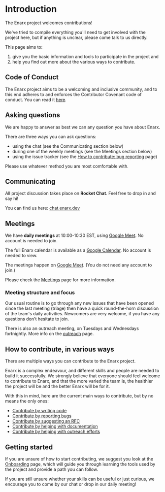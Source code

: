# Introduction
The Enarx project welcomes contributions!

We've tried to compile everything you'll need to get involved with the project here, but if anything is unclear, please come talk to us directly.

This page aims to:
1. give you the basic information and tools to participate in the project and
2. help you find out more about the various ways to contribute.

## Code of Conduct
The Enarx project aims to be a welcoming and inclusive community, and to this
end adheres to and enforces the Contributor Covenant code of conduct. You can read it
[here](https://github.com/enarx/.github/blob/main/CODE_OF_CONDUCT.md).

## Asking questions
We are happy to answer as best we can any question you have about Enarx.

There are three ways you can ask questions:
- using the chat (see the Communicating section below)
- during one of the weekly meetings (see the Meetings section below)
- using the issue tracker (see the [How to contribute: bug reporting](Bugs) page)

Please use whatever method you are most comfortable with.

## Communicating
All project discussion takes place on **Rocket Chat**. Feel free to drop in and say hi!

You can find us here: [chat.enarx.dev](https://chat.enarx.dev)


## Meetings

We have **daily meetings** at 10:00-10:30 EST, using [Google Meet](https://meet.google.com/tod-dwyt-pzv). No account is needed to join.

The full Enarx calendar is available as a [Google Calendar](https://calendar.google.com/calendar/embed?src=leatqk15m1f34loatvatftkm48%40group.calendar.google.com&ctz=America%2FNew_York). No account is needed to view.

The meetings happen on [Google Meet](https://meet.google.com/tod-dwyt-pzv). (You do not need any account to join.)

Please check the [Meetings](https://enarx.dev/meetings) page for more information.


### Meeting structure and focus
Our usual routine is to go through any new issues that have been opened since the last meeting (triage) then have a quick round-the-horn discussion of the team's daily activities. Newcomers are very welcome, if you have any questions don't hesitate to join.

There is also an outreach meeting, on Tuesdays and Wednesdays fortnightly. More info on the [outreach](Outreach) page.

## How to contribute, in various ways
There are multiple ways you can contribute to the Enarx project.

Enarx is a complex endeavour, and different skills and people are needed to
build it successfully. We strongly believe that everyone should feel welcome
to contribute to Enarx, and that the more varied the team is, the healthier the
project will be and the better Enarx will be for it.

With this in mind, here are the current main ways to contribute, but by no means the only ones:

* [Contribute by writing code](Code)
* [Contribute by reporting bugs](Bugs)
* [Contribute by suggesting an RFC](RFCs)
* [Contribute by helping with documentation](Docs)
* [Contribute by helping with outreach efforts](Outreach)


## Getting started
If you are unsure of how to start contributing, we suggest you look at the [Onboarding](Onboarding) page, which will guide you through learning the tools used by the project and provide a path you can follow.

If you are still unsure whether your skills can be useful or
just curious, we encourage you to come by our chat or drop in our daily meeting!
